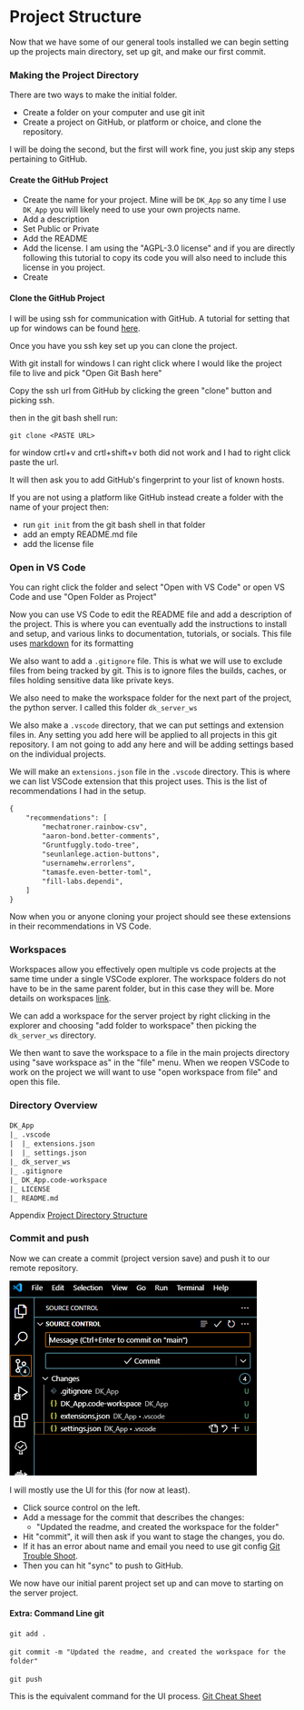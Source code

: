 # Project Structure

Now that we have some of our general tools installed we can begin setting up the projects main directory, set up git, and make our first commit.

### Making the Project Directory

There are two ways to make the initial folder.

- Create a folder on your computer and use git init
- Create a project on GitHub, or platform or choice, and clone the repository.

I will be doing the second, but the first will work fine, you just skip any steps pertaining to GitHub.


#### Create the GitHub Project

- Create the name for your project.  Mine will be `DK_App` so any time I use `DK_App` you will likely need to use your own projects name.
- Add a description
- Set Public or Private
- Add the README
- Add the license.   I am using the "AGPL-3.0 license" and if you are directly following this tutorial to copy its code you will also need to include this license in you project.
- Create

#### Clone the GitHub Project

I will be using ssh for communication with GitHub.  A tutorial for setting that up for windows can be found [here](https://www.theserverside.com/blog/Coffee-Talk-Java-News-Stories-and-Opinions/GitHub-SSH-Windows-Example).

Once you have you ssh key set up you can clone the project.

With git install for windows I can right click where I would like the project file to live and pick "Open Git Bash here"

Copy the ssh url from GitHub by clicking the green "clone" button and picking ssh.

then in the git bash shell run:

```
git clone <PASTE URL>
```

for window crtl+v and crtl+shift+v both did not work and I had to right click paste the url.

It will then ask you to add GitHub's fingerprint to your list of known hosts.


If you are not using a platform like GitHub instead create a folder with the name of your project then:

- run `git init` from the git bash shell in that folder
- add an empty README.md file
- add the license file


### Open in VS Code

You can right click the folder and select "Open with VS Code" or open VS Code and use "Open Folder as Project"

Now you can use VS Code to edit the README file and add a description of the project.  This is where you can eventually add the instructions to install and setup, and various links to documentation, tutorials, or socials.  This file uses [markdown](https://www.markdownguide.org/) for its formatting

We also want to add a `.gitignore` file.  This is what we will use to exclude files from being tracked by git.  This is to ignore files the builds, caches, or files holding sensitive data like private keys. 

We also need to make the workspace folder for the next part of the project, the python server.  I called this folder `dk_server_ws` 

We also make a `.vscode` directory, that we can put settings and extension files in.  Any setting you add here will be applied to all projects in this git repository.  I am not going to add any here and will be adding settings based on the individual projects.

We will make an `extensions.json` file in the `.vscode` directory.  This is where we can list VSCode extension that this project uses.  This is the list of recommendations I had in the setup.

```
{
	"recommendations": [
		"mechatroner.rainbow-csv",
		"aaron-bond.better-comments",
		"Gruntfuggly.todo-tree",
		"seunlanlege.action-buttons",
		"usernamehw.errorlens",
		"tamasfe.even-better-toml",
		"fill-labs.dependi",
	]
}
```

Now when you or anyone cloning your project should see these extensions in their recommendations in VS Code.

### Workspaces

Workspaces allow you effectively open multiple vs code projects at the same time under a single VSCode explorer.  The workspace folders do not have to be in the same parent folder, but in this case they will be.  More details on workspaces [link](https://code.visualstudio.com/docs/editor/workspaces/workspaces).

We can add a workspace for the server project by right clicking in the explorer and choosing "add folder to workspace" then picking the `dk_server_ws` directory.

We then want to save the workspace to a file in the main projects directory using "save workspace as" in the "file" menu.  When we reopen VSCode to work on the project we will want to use "open workspace from file" and open this file.

### Directory Overview

```
DK_App
|_ .vscode
|  |_ extensions.json
|  |_ settings.json
|_ dk_server_ws
|_ .gitignore
|_ DK_App.code-workspace
|_ LICENSE
|_ README.md
```

Appendix [Project Directory Structure](./../Appendix/Project%20Directory%20Structure.md)

### Commit and push

Now we can create a commit (project version save) and push it to our remote repository.

![image](./../Resources/gitui.png)

I will mostly use the UI for this (for now at least).

- Click source control on the left.
- Add a message for the commit that describes the changes:
	- "Updated the readme, and created the workspace for the folder"
- Hit "commit", it will then ask if you want to stage the changes, you do.
- If it has an error about name and email you need to use git config [Git Trouble Shoot](./../Appendix/Git%20Ignores.md).
- Then you can hit "sync" to push to GitHub.

We now have our initial parent project set up and can move to starting on the server project.

#### Extra: Command Line git

```
git add .

git commit -m "Updated the readme, and created the workspace for the folder"

git push
```

This is the equivalent command for the UI process. [Git Cheat Sheet](./../Appendix/Git%20Cheat%20Sheet.md)
